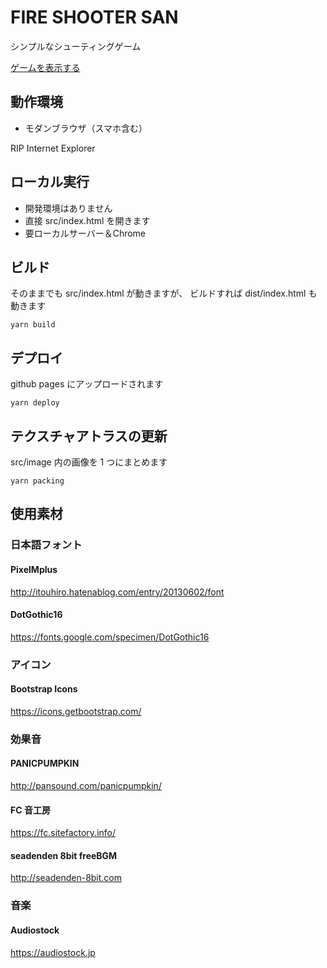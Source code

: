 # FIRE SHOOTER SAN

シンプルなシューティングゲーム

[ゲームを表示する](https://hasegawa-campfire.github.io/fire-shooter-san/)

## 動作環境

- モダンブラウザ（スマホ含む）

RIP Internet Explorer

## ローカル実行

- 開発環境はありません
- 直接 src/index.html を開きます
- 要ローカルサーバー＆Chrome

## ビルド

そのままでも src/index.html が動きますが、
ビルドすれば dist/index.html も動きます

```
yarn build
```

## デプロイ

github pages にアップロードされます

```
yarn deploy
```

## テクスチャアトラスの更新

src/image 内の画像を 1 つにまとめます

```
yarn packing
```

## 使用素材

### 日本語フォント

#### PixelMplus

http://itouhiro.hatenablog.com/entry/20130602/font

#### DotGothic16

https://fonts.google.com/specimen/DotGothic16

### アイコン

#### Bootstrap Icons

https://icons.getbootstrap.com/

### 効果音

#### PANICPUMPKIN

http://pansound.com/panicpumpkin/

#### FC 音工房

https://fc.sitefactory.info/

#### seadenden 8bit freeBGM

http://seadenden-8bit.com

### 音楽

#### Audiostock

https://audiostock.jp

